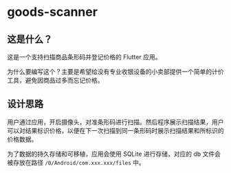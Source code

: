 # goods-scanner

## 这是什么？

这是一个支持扫描商品条形码并登记价格的 Flutter 应用。

为什么要编写这个？主要是希望给没有专业收银设备的小卖部提供一个简单的计价工具，避免因商品过多而忘记价格。

## 设计思路

用户通过应用，开启摄像头，对准条形码进行扫描。然后程序展示扫描结果，用户可以对结果标识价格，以便在下一次扫描到同一条形码时展示扫描结果和所标识的价格数据。

为了数据的持久存储和可移植，应用会使用 SQLite 进行存储，对应的 db 文件会被存放在路径 `/0/Android/com.xxx.xxx/files` 中。
